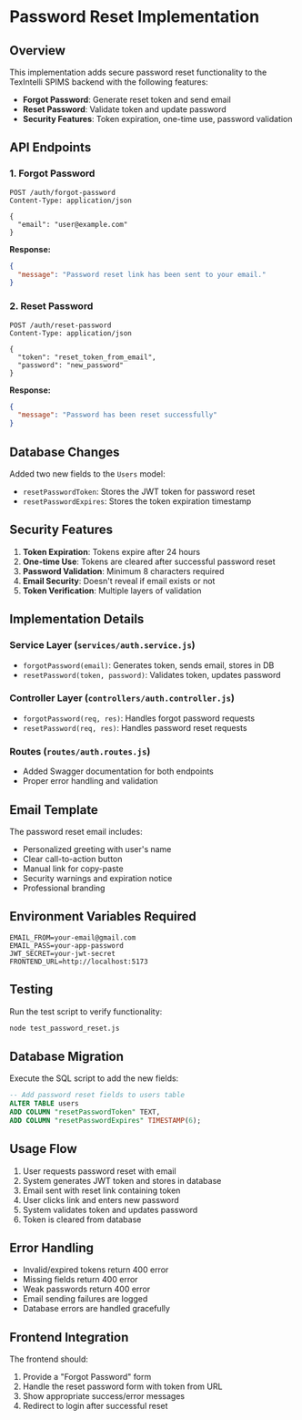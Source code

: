 # Password Reset Implementation

## Overview
This implementation adds secure password reset functionality to the TexIntelli SPIMS backend with the following features:

- **Forgot Password**: Generate reset token and send email
- **Reset Password**: Validate token and update password
- **Security Features**: Token expiration, one-time use, password validation

## API Endpoints

### 1. Forgot Password
```
POST /auth/forgot-password
Content-Type: application/json

{
  "email": "user@example.com"
}
```

**Response:**
```json
{
  "message": "Password reset link has been sent to your email."
}
```

### 2. Reset Password
```
POST /auth/reset-password
Content-Type: application/json

{
  "token": "reset_token_from_email",
  "password": "new_password"
}
```

**Response:**
```json
{
  "message": "Password has been reset successfully"
}
```

## Database Changes

Added two new fields to the `Users` model:
- `resetPasswordToken`: Stores the JWT token for password reset
- `resetPasswordExpires`: Stores the token expiration timestamp

## Security Features

1. **Token Expiration**: Tokens expire after 24 hours
2. **One-time Use**: Tokens are cleared after successful password reset
3. **Password Validation**: Minimum 8 characters required
4. **Email Security**: Doesn't reveal if email exists or not
5. **Token Verification**: Multiple layers of validation

## Implementation Details

### Service Layer (`services/auth.service.js`)
- `forgotPassword(email)`: Generates token, sends email, stores in DB
- `resetPassword(token, password)`: Validates token, updates password

### Controller Layer (`controllers/auth.controller.js`)
- `forgotPassword(req, res)`: Handles forgot password requests
- `resetPassword(req, res)`: Handles password reset requests

### Routes (`routes/auth.routes.js`)
- Added Swagger documentation for both endpoints
- Proper error handling and validation

## Email Template

The password reset email includes:
- Personalized greeting with user's name
- Clear call-to-action button
- Manual link for copy-paste
- Security warnings and expiration notice
- Professional branding

## Environment Variables Required

```env
EMAIL_FROM=your-email@gmail.com
EMAIL_PASS=your-app-password
JWT_SECRET=your-jwt-secret
FRONTEND_URL=http://localhost:5173
```

## Testing

Run the test script to verify functionality:
```bash
node test_password_reset.js
```

## Database Migration

Execute the SQL script to add the new fields:
```sql
-- Add password reset fields to users table
ALTER TABLE users 
ADD COLUMN "resetPasswordToken" TEXT,
ADD COLUMN "resetPasswordExpires" TIMESTAMP(6);
```

## Usage Flow

1. User requests password reset with email
2. System generates JWT token and stores in database
3. Email sent with reset link containing token
4. User clicks link and enters new password
5. System validates token and updates password
6. Token is cleared from database

## Error Handling

- Invalid/expired tokens return 400 error
- Missing fields return 400 error
- Weak passwords return 400 error
- Email sending failures are logged
- Database errors are handled gracefully

## Frontend Integration

The frontend should:
1. Provide a "Forgot Password" form
2. Handle the reset password form with token from URL
3. Show appropriate success/error messages
4. Redirect to login after successful reset 